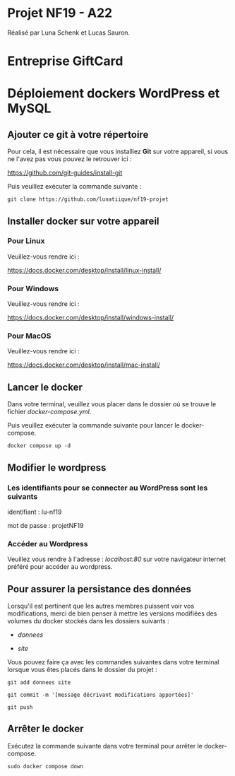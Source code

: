 # Projet NF19 - A22

Réalisé par Luna Schenk et Lucas Sauron.

# Entreprise GiftCard
# Déploiement dockers WordPress et MySQL

## Ajouter ce git à votre répertoire

Pour cela, il est nécessaire que vous installiez **Git** sur votre appareil, si vous ne l'avez pas vous pouvez le retrouver ici :

https://github.com/git-guides/install-git

Puis veuillez exécuter la commande suivante :

```git clone https://github.com/lunatiique/nf19-projet```

## Installer docker sur votre appareil

### Pour Linux

Veuillez-vous rendre ici :

https://docs.docker.com/desktop/install/linux-install/

### Pour Windows

Veuillez-vous rendre ici :

https://docs.docker.com/desktop/install/windows-install/

### Pour MacOS

Veuillez-vous rendre ici :

https://docs.docker.com/desktop/install/mac-install/


## Lancer le docker

Dans votre terminal, veuillez vous placer dans le dossier où se trouve le fichier *docker-compose.yml*.

Puis veuillez exécuter la commande suivante pour lancer le docker-compose.

```docker compose up -d```

## Modifier le wordpress

### Les identifiants pour se connecter au WordPress sont les suivants

identifiant : lu-nf19

mot de passe : projetNF19

### Accéder au Wordpress

Veuillez vous rendre à l'adresse : *localhost:80* sur votre navigateur internet préféré pour accéder au wordpress.

## Pour assurer la persistance des données

Lorsqu'il est pertinent que les autres membres puissent voir vos modifications, merci de bien penser à mettre les versions modifiées des volumes du docker stockés dans les dossiers suivants :

- *donnees*

- *site*

Vous pouvez faire ça avec les commandes suivantes dans votre terminal lorsque vous êtes placés dans le dossier du projet :

```git add donnees site```

```git commit -m '[message décrivant modifications apportées]'```

```git push```

## Arrêter le docker

Exécutez la commande suivante dans votre terminal pour arrêter le docker-compose.

```sudo docker compose down```